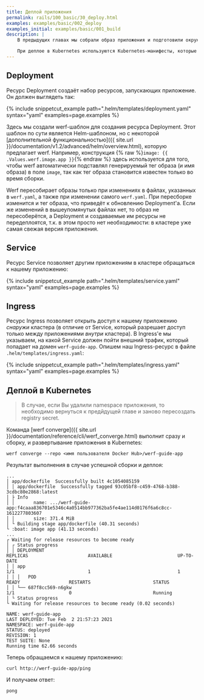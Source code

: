 ```yaml
---
title: Деплой приложения
permalink: rails/100_basic/30_deploy.html
examples: examples/basic/002_deploy
examples_initial: examples/basic/001_build
description: |
    В предыдущих главах мы собрали образ приложения и подготовили окружение для его развертывания. Теперь развернём приложение в ранее подготовленном кластере Kubernetes.

    При деплое в Kubernetes используются Kubernetes-манифесты, которые описывают ресурсы (объекты Kubernetes), необходимые для работы приложений. Эти ресурсы включают в себя, к примеру, Deployment, отвечающий за запуск приложений в контейнерах, и Service/Ingress, отвечающие за доступ к запущенным приложениям изнутри и извне кластера.
---
```


## Deployment
Ресурс Deployment создаёт набор ресурсов, запускающих приложение. Он должен выглядеть так:

{% include snippetcut_example path=".helm/templates/deployment.yaml" syntax="yaml" examples=page.examples %}

Здесь мы создали werf-шаблон для создания ресурса Deployment. Этот шаблон по сути является Helm-шаблоном, но с некоторой [дополнительной функциональностью]({{ site.url }}/documentation/v1.2/advanced/helm/overview.html), которую предлагает werf. Например, конструкция {% raw %}`image: {{ .Values.werf.image.app }}`{% endraw %} здесь используется для того, чтобы werf автоматически подставлял генерируемый тег образа (и имя образа) в поле `image`, так как тег образа становится известен только во время сборки.

Werf пересобирает образы только при изменениях в файлах, указанных в `werf.yaml`, а также при изменении самого `werf.yaml`. При пересборке изменится и тег образа, что приведёт к обновлению Deployment'а. Если же изменений в вышеупомянутых файлах нет, то образ не пересоберётся, а Deployment и создаваемые им ресурсы не передеплоятся, т.к. в этом просто нет необходимости: в кластере уже самая свежая версия приложения.

## Service

Ресурс Service позволяет другим приложениям в кластере обращаться к нашему приложению:

{% include snippetcut_example path=".helm/templates/service.yaml" syntax="yaml" examples=page.examples %}

## Ingress

Ресурс Ingress позволяет открыть доступ к нашему приложению *снаружи* кластера (в отличие от Service, который разрешает доступ только между приложениями *внутри* кластера). В Ingress'е мы указываем, на какой Service должен пойти внешний трафик, который попадает на домен `werf-guide-app`. Опишем наш Ingress-ресурс в файле `.helm/templates/ingress.yaml`:

{% include snippetcut_example path=".helm/templates/ingress.yaml" syntax="yaml" examples=page.examples %}

## Деплой в Kubernetes

> В случае, если Вы удалили namespace приложения, то необходимо вернуться к предйдущей главе и заново пересоздать registry secret.

Команда [werf converge]({{ site.url }}/documentation/reference/cli/werf_converge.html) выполнит сразу и сборку, и развертывание приложения в Kubernetes:
```shell
werf converge --repo <имя пользователя Docker Hub>/werf-guide-app
```

Результат выполнения в случае успешной сборки и деплоя:
```shell
...
│ app/dockerfile  Successfully built 4c1054085159
│ │ app/dockerfile  Successfully tagged 93c05bf8-c459-4768-b388-3cdbc80e2868:latest
│ ├ Info
│ │       name: .../werf-guide-app:f4caaa836701e5346c4a0514bb977362ba5fe4ae114d0176f6a6c8cc-1612277803607
│ │       size: 371.4 MiB
│ └ Building stage app/dockerfile (40.31 seconds)
└ :boat: image app (41.13 seconds)
...
┌ Waiting for release resources to become ready
│ ┌ Status progress
│ │ DEPLOYMENT                                                                                                                                                      REPLICAS                      AVAILABLE                        UP-TO-DATE
│ │ app                                                                                                                                                        1/1                           1                                1
│ │ │   POD                                                           READY                  RESTARTS                       STATUS
│ │ └── 687f8cc569-n6gkw                                              1/1                    0                              Running
│ └ Status progress
└ Waiting for release resources to become ready (0.02 seconds)

NAME: werf-guide-app
LAST DEPLOYED: Tue Feb  2 21:57:23 2021
NAMESPACE: werf-guide-app
STATUS: deployed
REVISION: 1
TEST SUITE: None
Running time 62.66 seconds
```

Теперь обращаемся к нашему приложению:
```shell
curl http://werf-guide-app/ping
```

И получаем ответ:
```shell
pong
```
